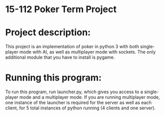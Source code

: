 # 15-112 Poker Term Project

# Project description:
This project is an implementation of poker in python 3 with both
single-player mode with AI, as well as multiplayer mode with sockets. The only additional module that you have to install is pygame. 

# Running this program:
To run this program, run launcher.py, which gives you access to a single-player mode and a multiplayer mode. If you are running multiplayer mode, one instance of the launcher is required for the server as well as each client, for 5 total instances of python running (4 clients and one server).
